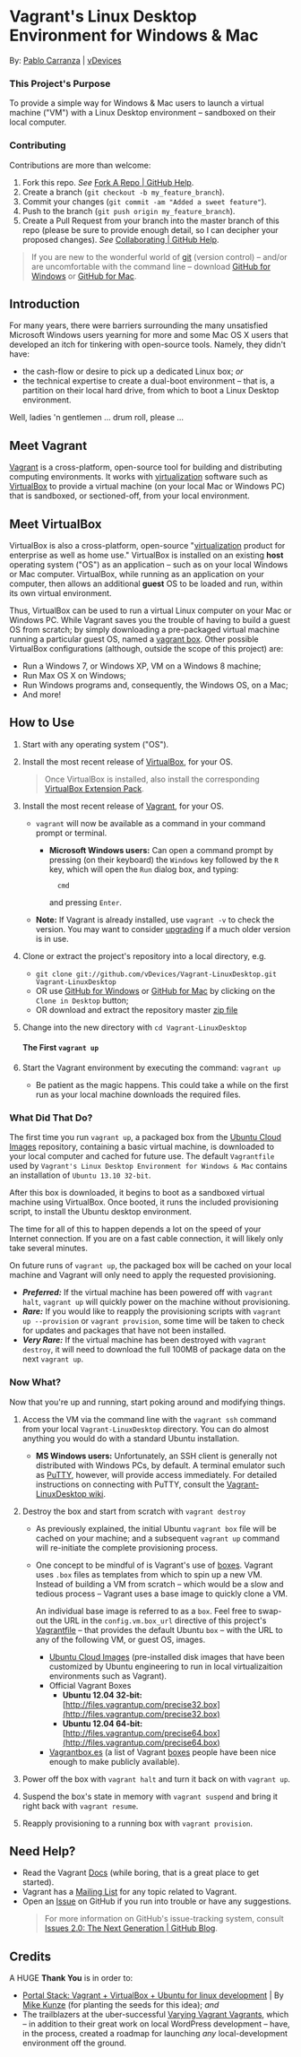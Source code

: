 Vagrant's Linux Desktop Environment for Windows &amp; Mac
=

By: [Pablo Carranza](https://plus.google.com/107285164064863645881?rel=author) | [vDevices](http://vdevices.com/)

### This Project's Purpose

To provide a simple way for Windows &amp; Mac users to launch a virtual machine ("VM") with a Linux Desktop environment &ndash; sandboxed on their local computer.

### Contributing

Contributions are more than welcome:

1. Fork this repo. *See* [Fork A Repo | GitHub Help](https://help.github.com/articles/fork-a-repo).
2. Create a branch (`git checkout -b my_feature_branch`).
3. Commit your changes (`git commit -am "Added a sweet feature"`).
4. Push to the branch (`git push origin my_feature_branch`).
5. Create a Pull Request from your branch into the master branch of this repo (please be sure to provide enough detail, so I can decipher your proposed changes). *See* [Collaborating | GitHub Help](https://help.github.com/categories/63/articles).

>If you are new to the wonderful world of [git](http://git-scm.com/) (version control) &ndash; and/or are uncomfortable with the command line &ndash; download [GitHub for Windows](http://windows.github.com/) or [GitHub for Mac](http://mac.github.com/).

## Introduction

For many years, there were barriers surrounding the many unsatisfied Microsoft Windows users yearning for more and some Mac OS X users that developed an itch for tinkering with open-source tools. Namely, they didn't have:

* the cash-flow or desire to pick up a dedicated Linux box; _or_
* the technical expertise to create a dual-boot environment &ndash; that is, a partition on their local hard drive, from which to boot a Linux Desktop environment.

Well, ladies 'n gentlemen ... drum roll, please ...

## Meet Vagrant

[Vagrant](http://www.vagrantup.com) is a cross-platform, open-source tool for building and distributing computing environments. It works with [virtualization](http://en.wikipedia.org/wiki/X86_virtualization) software such as [VirtualBox](https://www.virtualbox.org/) to provide a virtual machine (on your local Mac or Windows PC) that is sandboxed, or sectioned-off, from your local environment.

## Meet VirtualBox

VirtualBox is also a cross-platform, open-source "[virtualization](https://www.virtualbox.org/wiki/Virtualization) product for enterprise as well as home use." VirtualBox is installed on an existing **host** operating system ("OS") as an application &ndash; such as on your local Windows or Mac computer. VirtualBox, while running as an application on your computer, then allows an additional **guest** OS to be loaded and run, within its own virtual environment.

Thus, VirtualBox can be used to run a virtual Linux computer on your Mac or Windows PC. While Vagrant saves you the trouble of having to build a guest OS from scratch; by simply downloading a pre-packaged virtual machine running a particular guest OS, named a [vagrant box](http://docs.vagrantup.com/v2/boxes.html). Other possible VirtualBox configurations (although, outside the scope of this project) are:

* Run a Windows 7, or Windows XP, VM on a Windows 8 machine;
* Run Max OS X on Windows;
* Run Windows programs and, consequently, the Windows OS, on a Mac;
* And more!

## How to Use

1. Start with any operating system ("OS").
2. Install the most recent release of [VirtualBox](https://www.virtualbox.org/wiki/Downloads), for your OS.
	>Once VirtualBox is installed, also install the corresponding [VirtualBox Extension Pack](https://www.virtualbox.org/wiki/Downloads).
3. Install the most recent release of [Vagrant](http://www.vagrantup.com/downloads.html), for your OS.
	* `vagrant` will now be available as a command in your command prompt or terminal.
		* **Microsoft Windows users:** Can open a command prompt by pressing (on their keyboard) the `Windows` key followed by the `R` key, which will open the `Run` dialog box, and typing:

				cmd

			and pressing `Enter`. 
    * **Note:** If Vagrant is already installed, use `vagrant -v` to check the version. You may want to consider [upgrading](http://docs.vagrantup.com/v2/installation/upgrading.html) if a much older version is in use.
4. Clone or extract the project's repository into a local directory, e.g.
    * `git clone git://github.com/vDevices/Vagrant-LinuxDesktop.git Vagrant-LinuxDesktop`
    * OR use [GitHub for Windows](http://windows.github.com/) or [GitHub for Mac](http://mac.github.com/) by clicking on the `Clone in Desktop` button;
    * OR download and extract the repository master [zip file](https://github.com/vDevices/Vagrant-LinuxDesktop/archive/master.zip)
5. Change into the new directory with `cd Vagrant-LinuxDesktop`

	#### The First `vagrant up`

6. Start the Vagrant environment by executing the command: `vagrant up`
    * Be patient as the magic happens. This could take a while on the first run as your local machine downloads the required files.

### What Did That Do?

The first time you run `vagrant up`, a packaged box  from the [Ubuntu Cloud Images](http://cloud-images.ubuntu.com/) repository, containing a basic virtual machine, is downloaded to your local computer and cached for future use. The default `Vagrantfile` used by `Vagrant's Linux Desktop Environment for Windows & Mac` contains an installation of `Ubuntu 13.10 32-bit`.

After this box is downloaded, it begins to boot as a sandboxed virtual machine using VirtualBox. Once booted, it runs the included provisioning script, to install the Ubuntu desktop environment.

The time for all of this to happen depends a lot on the speed of your Internet connection. If you are on a fast cable connection, it will likely only take several minutes.

On future runs of `vagrant up`, the packaged box will be cached on your local machine and Vagrant will only need to apply the requested provisioning.

* ***Preferred:*** If the virtual machine has been powered off with `vagrant halt`, `vagrant up` will quickly power on the machine without provisioning.
* ***Rare:*** If you would like to reapply the provisioning scripts with `vagrant up --provision` or `vagrant provision`, some time will be taken to check for updates and packages that have not been installed.
* ***Very Rare:*** If the virtual machine has been destroyed with `vagrant destroy`, it will need to download the full 100MB of package data on the next `vagrant up`.

### Now What?

Now that you're up and running, start poking around and modifying things.

1. Access the VM via the command line with the `vagrant ssh` command from your local `Vagrant-LinuxDesktop` directory. You can do almost anything you would do with a standard Ubuntu installation.

	* **MS Windows users:** Unfortunately, an SSH client is generally not distributed with Windows PCs, by default. A terminal emulator such as [PuTTY](http://www.chiark.greenend.org.uk/~sgtatham/putty/download.html), however, will provide access immediately. For detailed instructions on connecting with PuTTY, consult the [Vagrant-LinuxDesktop wiki](https://github.com/vDevices/Vagrant-LinuxDesktop/wiki/Connect-to-Your-Vagrant-Virtual-Machine-with-PuTTY).

1. Destroy the box and start from scratch with `vagrant destroy`

	* As previously explained, the initial Ubuntu `vagrant box` file will be cached on your machine; and a subsequent `vagrant up` command will re-initiate the complete provisioning process.

	* One concept to be mindful of is Vagrant's use of [boxes](http://docs.vagrantup.com/v2/boxes.html). Vagrant uses `.box` files as templates from which to spin up a new VM. Instead of building a VM from scratch &ndash; which would be a slow and tedious process &ndash; Vagrant uses a base image to quickly clone a VM.

		An individual base image is referred to as a `box`. Feel free to swap-out the URL in the `config.vm.box_url` directive of this project's [Vagrantfile](http://docs.vagrantup.com/v2/vagrantfile/machine_settings.html) &ndash; that provides the default Ubuntu `box` &ndash; with the URL to any of the following VM, or guest OS, images.

		* [Ubuntu Cloud Images](http://cloud-images.ubuntu.com/vagrant/) (pre-installed disk images that have been customized by Ubuntu engineering to run in local virtualizaition environments such as Vagrant).
		* Official Vagrant Boxes
			* **Ubuntu 12.04 32-bit:** [http://files.vagrantup.com/precise32.box](http://files.vagrantup.com/precise32.box)
			* **Ubuntu 12.04 64-bit:** [http://files.vagrantup.com/precise64.box](http://files.vagrantup.com/precise64.box)
		* [Vagrantbox.es](http://www.vagrantbox.es/) (a list of Vagrant [boxes](http://docs.vagrantup.com/v2/boxes/base.html) people have been nice enough to make publicly available).
1. Power off the box with `vagrant halt` and turn it back on with `vagrant up`.
1. Suspend the box's state in memory with `vagrant suspend` and bring it right back with `vagrant resume`.
1. Reapply provisioning to a running box with `vagrant provision`.

## Need Help?

* Read the Vagrant [Docs](http://docs.vagrantup.com/v2/) (while boring, that is a great place to get started).
* Vagrant has a [Mailing List](https://groups.google.com/forum/#!forum/vagrant-up) for any topic related to Vagrant.
* Open an [Issue](https://github.com/vDevices/Vagrant-LinuxDesktop/issues) on GitHub if you run into trouble or have any suggestions.
	>For more information on GitHub's issue-tracking system, consult [Issues 2.0: The Next Generation | GitHub Blog](https://github.com/blog/831-issues-2-0-the-next-generation).

## Credits

A HUGE **Thank You** is in order to:

* [Portal Stack: Vagrant + VirtualBox + Ubuntu for linux development](http://portalstack.blogspot.com/2013/11/vagrant-virtualbox-ubuntu-for-linux.html) | By [Mike Kunze](https://github.com/mikekunze?tab=repositories) (for planting the seeds for this idea); _and_
* The trailblazers at the uber-successful [Varying Vagrant Vagrants](https://github.com/10up/varying-vagrant-vagrants), which &ndash; in addition to their great work on local WordPress development &ndash; have, in the process, created a roadmap for launching _any_ local-development environment off the ground.